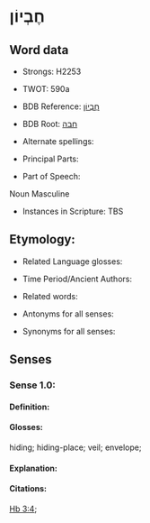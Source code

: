 # חֶבְיוֹן

<!-- Status: S2="NeedsEdits" -->
<!-- Lexica used for edits:   -->

## Word data

* Strongs: H2253

* TWOT: 590a

* BDB Reference: [חֶבְיוֹן](rc://en/bdb/dict/h.ad.ab)

* BDB Root: [חבה](rc://en/bdb/dict/h.ad.aa)

* Alternate spellings:

* Principal Parts:

* Part of Speech:

Noun Masculine 

* Instances in Scripture: TBS

## Etymology:

* Related Language glosses:

* Time Period/Ancient Authors:

* Related words:

* Antonyms for all senses:

* Synonyms for all senses:

## Senses

### Sense 1.0:

#### Definition:

#### Glosses:

hiding; hiding-place; veil; envelope; 

#### Explanation:

#### Citations:

[Hb 3:4](rc://he/uhb/book/hab/3/4); 

